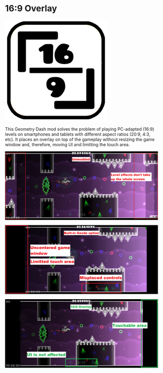 # 16:9 Overlay

![Mod logo](./logo.png)

This Geometry Dash mod solves the problem of playing PC-adapted (16:9) levels on smartphones and tablets with different aspect ratios (20:9, 4:3, etc). It places an overlay on top of the gameplay without resizing the game window and, therefore, moving UI and limitting the touch area.

![Unmodded](./resources/comparison_default.png)

![Using built-in Geode option](./resources/comparison_builtin.png)

![Using 16:9 Overlay](./resources/comparison_overlay.png)
